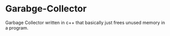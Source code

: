 # Garabge-Collector
Garbage Collector written in c++ that basically just frees unused memory in a program.
